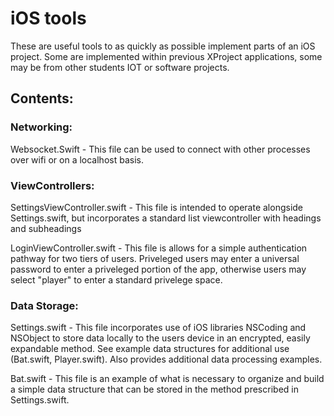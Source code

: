 # iOS tools

These are useful tools to as quickly as possible implement parts of an iOS project. Some are implemented within previous XProject applications, some may be from other students IOT or software projects.

## Contents:
### Networking:
 Websocket.Swift - This file can be used to connect with other processes over wifi or on a localhost basis.
### ViewControllers:
 SettingsViewController.swift - This file is intended to operate alongside Settings.swift, but incorporates a standard list viewcontroller with headings and subheadings  
 
 LoginViewController.swift - This file is allows for a simple authentication pathway for two tiers of users. Priveleged users may enter a universal password to enter a priveleged portion of the app, otherwise users may select "player" to enter a standard privelege space. 
### Data Storage:
Settings.swift - This file incorporates use of iOS libraries NSCoding and NSObject to store data locally to the users device in an encrypted, easily expandable method. See example data structures for additional use (Bat.swift, Player.swift). Also provides additional data processing examples.

Bat.swift - This file is an example of what is necessary to organize and build a simple data structure that can be stored in the method prescribed in Settings.swift.
